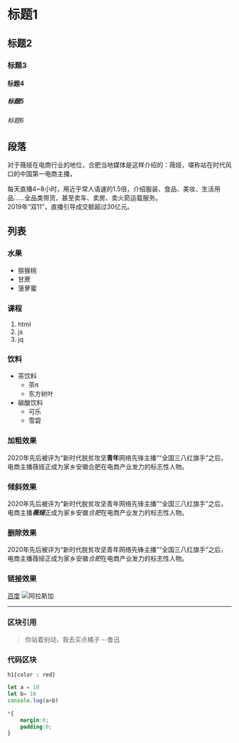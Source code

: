 # 标题1
## 标题2
### 标题3
#### 标题4
##### 标题5
###### 标题6

## 段落
对于薇娅在电商行业的地位，合肥当地媒体是这样介绍的：薇娅，堪称站在时代风口的中国第一电商主播，

每天直播4~8小时，用近乎常人语速的1.5倍，介绍服装、食品、美妆、生活用品……全品类带货，甚至卖车、卖房、卖火箭运载服务。  
2019年“双11”，直播引导成交额超过30亿元。

## 列表

### 水果
- 猕猴桃
- 甘蔗
- 菠萝蜜

### 课程
1. html
2. js
3. jq

### 饮料
- 茶饮料
    - 茶π
    - 东方树叶
- 碳酸饮料
   - 可乐
   - 雪碧

### 加粗效果
2020年先后被评为“新时代脱贫攻坚**青年**网络先锋主播”“全国三八红旗手”之后，电商主播薇娅正成为家乡安徽合肥在电商产业发力的标志性人物。
### 倾斜效果
2020年先后被评为“新时代脱贫攻坚青年网络先锋主播”“全国三八红旗手”之后，电商主播***薇娅***正成为家乡安徽*合肥*在电商产业发力的标志性人物。

### 删除效果
2020年先后被评为“新时代脱贫攻坚青年网络~~先锋~~主播”“全国三八红旗手”之后，电商主播薇娅正成为家乡安徽*合肥*在电商产业发力的标志性人物。

### 链接效果
[百度](https://www.baidu.com/index.php?tn=95058559_8_hao_pg "百度百科")
![阿拉斯加](https://ss0.bdstatic.com/70cFuHSh_Q1YnxGkpoWK1HF6hhy/it/u=1819216937,2118754409&fm=26&gp=0.jpg)

---

### 区块引用
> 你站着别动，我去买点橘子 --鲁迅

### 代码区块
`h1{color : red}`

```javascript
let a = 10
let b= 10 
console.log(a+b)
```

```css
*{
    margin:0;
    padding:0;
}
```